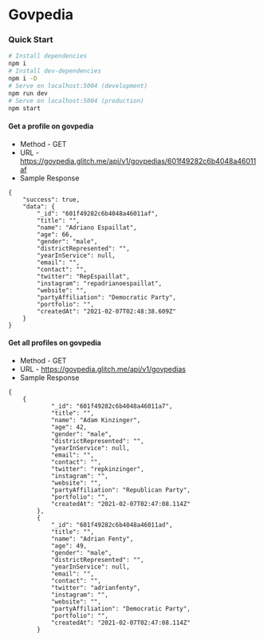 # Govpedia

### Quick Start
```bash
# Install dependencies
npm i
# Install dev-dependencies
npm i -D
# Serve on localhost:5004 (development)
npm run dev
# Serve on localhost:5004 (production)
npm start
```

#### Get a profile on govpedia
* Method - GET
* URL - https://govpedia.glitch.me/api/v1/govpedias/601f49282c6b4048a46011af
* Sample Response
```
{
    "success": true,
    "data": {
        "_id": "601f49282c6b4048a46011af",
        "title": "",
        "name": "Adriano Espaillat",
        "age": 66,
        "gender": "male",
        "districtRepresented": "",
        "yearInService": null,
        "email": "",
        "contact": "",
        "twitter": "RepEspaillat",
        "instagram": "repadrianoespaillat",
        "website": "",
        "partyAffiliation": "Democratic Party",
        "portfolio": "",
        "createdAt": "2021-02-07T02:48:38.609Z"
    }
}
```

#### Get all profiles on govpedia
* Method - GET
* URL - https://govpedia.glitch.me/api/v1/govpedias
* Sample Response
```
{
    {
            "_id": "601f49282c6b4048a46011a7",
            "title": "",
            "name": "Adam Kinzinger",
            "age": 42,
            "gender": "male",
            "districtRepresented": "",
            "yearInService": null,
            "email": "",
            "contact": "",
            "twitter": "repkinzinger",
            "instagram": "",
            "website": "",
            "partyAffiliation": "Republican Party",
            "portfolio": "",
            "createdAt": "2021-02-07T02:47:08.114Z"
        },
        {
            "_id": "601f49282c6b4048a46011ad",
            "title": "",
            "name": "Adrian Fenty",
            "age": 49,
            "gender": "male",
            "districtRepresented": "",
            "yearInService": null,
            "email": "",
            "contact": "",
            "twitter": "adrianfenty",
            "instagram": "",
            "website": "",
            "partyAffiliation": "Democratic Party",
            "portfolio": "",
            "createdAt": "2021-02-07T02:47:08.114Z"
        }
```

